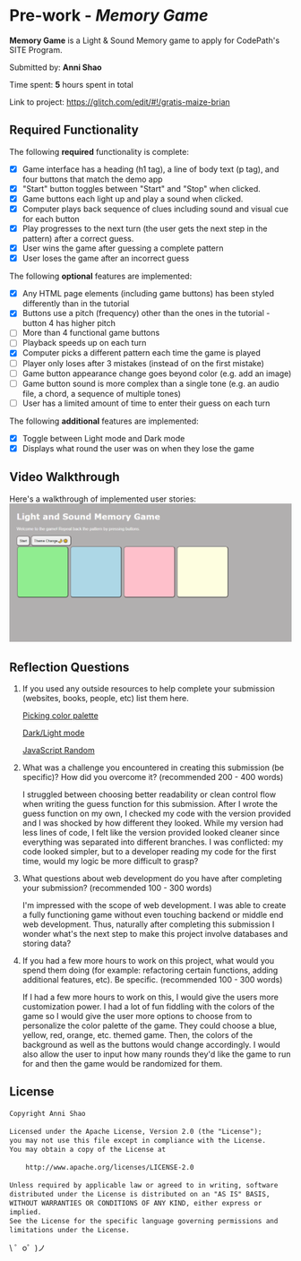 # Pre-work - *Memory Game*

**Memory Game** is a Light & Sound Memory game to apply for CodePath's SITE Program. 

Submitted by: **Anni Shao**

Time spent: **5** hours spent in total

Link to project: <https://glitch.com/edit/#!/gratis-maize-brian>

## Required Functionality

The following **required** functionality is complete:

* [X] Game interface has a heading (h1 tag), a line of body text (p tag), and four buttons that match the demo app
* [X] "Start" button toggles between "Start" and "Stop" when clicked. 
* [X] Game buttons each light up and play a sound when clicked. 
* [X] Computer plays back sequence of clues including sound and visual cue for each button
* [X] Play progresses to the next turn (the user gets the next step in the pattern) after a correct guess. 
* [X] User wins the game after guessing a complete pattern
* [X] User loses the game after an incorrect guess

The following **optional** features are implemented:

* [X] Any HTML page elements (including game buttons) has been styled differently than in the tutorial
* [x] Buttons use a pitch (frequency) other than the ones in the tutorial - button 4 has higher pitch
* [ ] More than 4 functional game buttons
* [ ] Playback speeds up on each turn
* [X] Computer picks a different pattern each time the game is played
* [ ] Player only loses after 3 mistakes (instead of on the first mistake)
* [ ] Game button appearance change goes beyond color (e.g. add an image)
* [ ] Game button sound is more complex than a single tone (e.g. an audio file, a chord, a sequence of multiple tones)
* [ ] User has a limited amount of time to enter their guess on each turn

The following **additional** features are implemented:

- [X] Toggle between Light mode and Dark mode
- [X] Displays what round the user was on when they lose the game

## Video Walkthrough

Here's a walkthrough of implemented user stories:
![](codepath.gif)


## Reflection Questions
1. If you used any outside resources to help complete your submission (websites, books, people, etc) list them here. 

   [Picking color palette](https://htmlcolorcodes.com/)
   
   [Dark/Light mode](https://www.w3schools.com/howto/howto_js_toggle_dark_mode.asp)
   
   [JavaScript Random](https://www.w3schools.com/js/js_random.asp)

2. What was a challenge you encountered in creating this submission (be specific)? How did you overcome it? (recommended 200 - 400 words) 

   I struggled between choosing better readability or clean control flow when writing the guess function for this submission. After I wrote the guess function on my own, I checked my code with the version provided and I was shocked by how different they looked. While my version had less lines of code, I felt like the version provided looked cleaner since everything was separated into different branches. I was conflicted: my code looked simpler, but to a developer reading my code for the first time, would my logic be more difficult to grasp?


3. What questions about web development do you have after completing your submission? (recommended 100 - 300 words) 

   I'm impressed with the scope of web development. I was able to create a fully functioning game without even touching backend or middle end web development. Thus, naturally after completing this submission I wonder what's the next step to make this project involve databases and storing data?

4. If you had a few more hours to work on this project, what would you spend them doing (for example: refactoring certain functions, adding additional features, etc). Be specific. (recommended 100 - 300 words) 
   
   If I had a few more hours to work on this, I would give the users more customization power. I had a lot of fun fiddling with the colors of the game so I would give the user more options to choose from to personalize the color palette of the game. They could choose a blue, yellow, red, orange, etc. themed game. Then, the colors of the background as well as the buttons would change accordingly. I would also allow the user to input how many rounds they'd like the game to run for and then the game would be randomized for them.



## License

    Copyright Anni Shao

    Licensed under the Apache License, Version 2.0 (the "License");
    you may not use this file except in compliance with the License.
    You may obtain a copy of the License at

        http://www.apache.org/licenses/LICENSE-2.0

    Unless required by applicable law or agreed to in writing, software
    distributed under the License is distributed on an "AS IS" BASIS,
    WITHOUT WARRANTIES OR CONDITIONS OF ANY KIND, either express or implied.
    See the License for the specific language governing permissions and
    limitations under the License.

\ ゜o゜)ノ